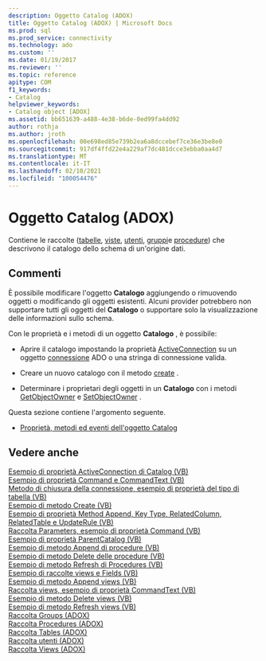 ```yaml
---
description: Oggetto Catalog (ADOX)
title: Oggetto Catalog (ADOX) | Microsoft Docs
ms.prod: sql
ms.prod_service: connectivity
ms.technology: ado
ms.custom: ''
ms.date: 01/19/2017
ms.reviewer: ''
ms.topic: reference
apitype: COM
f1_keywords:
- Catalog
helpviewer_keywords:
- Catalog object [ADOX]
ms.assetid: bb651639-a488-4e38-b6de-0ed99fa4dd92
author: rothja
ms.author: jroth
ms.openlocfilehash: 00e698ed85e739b2ea6a8dccebef7ce36e3be8e0
ms.sourcegitcommit: 917df4ffd22e4a229af7dc481dcce3ebba0aa4d7
ms.translationtype: MT
ms.contentlocale: it-IT
ms.lasthandoff: 02/10/2021
ms.locfileid: "100054476"
---
```

# <a name="catalog-object-adox"></a>Oggetto Catalog (ADOX)
Contiene le raccolte ([tabelle](./tables-collection-adox.md), [viste](./views-collection-adox.md), [utenti](./users-collection-adox.md), [gruppi](./groups-collection-adox.md)e [procedure](./procedures-collection-adox.md)) che descrivono il catalogo dello schema di un'origine dati.  
  
## <a name="remarks"></a>Commenti  
 È possibile modificare l'oggetto **Catalogo** aggiungendo o rimuovendo oggetti o modificando gli oggetti esistenti. Alcuni provider potrebbero non supportare tutti gli oggetti del **Catalogo** o supportare solo la visualizzazione delle informazioni sullo schema.  
  
 Con le proprietà e i metodi di un oggetto **Catalogo** , è possibile:  
  
-   Aprire il catalogo impostando la proprietà [ActiveConnection](./activeconnection-property-adox.md) su un oggetto [connessione](../ado-api/connection-object-ado.md) ADO o una stringa di connessione valida.  
  
-   Creare un nuovo catalogo con il metodo [create](./create-method-adox.md) .  
  
-   Determinare i proprietari degli oggetti in un **Catalogo** con i metodi [GetObjectOwner](./getobjectowner-method-adox.md) e [SetObjectOwner](./setobjectowner-method.md) .  
  
 Questa sezione contiene l'argomento seguente.  
  
-   [Proprietà, metodi ed eventi dell'oggetto Catalog](./catalog-object-properties-methods-and-events.md)  
  
## <a name="see-also"></a>Vedere anche  
 [Esempio di proprietà ActiveConnection di Catalog (VB)](./catalog-activeconnection-property-example-vb.md)   
 [Esempio di proprietà Command e CommandText (VB)](./command-and-commandtext-properties-example-vb.md)   
 [Metodo di chiusura della connessione, esempio di proprietà del tipo di tabella (VB)](./connection-close-method-table-type-property-example-vb.md)   
 [Esempio di metodo Create (VB)](./create-method-example-vb.md)   
 [Esempio di proprietà Method Append, Key Type, RelatedColumn, RelatedTable e UpdateRule (VB)](./keys-append-method-key-type-relatedcolumn-relatedtable-example-vb.md)   
 [Raccolta Parameters, esempio di proprietà Command (VB)](./parameters-collection-command-property-example-vb.md)   
 [Esempio di proprietà ParentCatalog (VB)](./parentcatalog-property-example-vb.md)   
 [Esempio di metodo Append di procedure (VB)](./procedures-append-method-example-vb.md)   
 [Esempio di metodo Delete delle procedure (VB)](./procedures-delete-method-example-vb.md)   
 [Esempio di metodo Refresh di Procedures (VB)](./procedures-refresh-method-example-vb.md)   
 [Esempio di raccolte views e Fields (VB)](./views-and-fields-collections-example-vb.md)   
 [Esempio di metodo Append views (VB)](./views-append-method-example-vb.md)   
 [Raccolta views, esempio di proprietà CommandText (VB)](./views-collection-commandtext-property-example-vb.md)   
 [Esempio di metodo Delete views (VB)](./views-delete-method-example-vb.md)   
 [Esempio di metodo Refresh views (VB)](./views-refresh-method-example-vb.md)   
 [Raccolta Groups (ADOX)](./groups-collection-adox.md)   
 [Raccolta Procedures (ADOX)](./procedures-collection-adox.md)   
 [Raccolta Tables (ADOX)](./tables-collection-adox.md)   
 [Raccolta utenti (ADOX)](./users-collection-adox.md)   
 [Raccolta Views (ADOX)](./views-collection-adox.md)